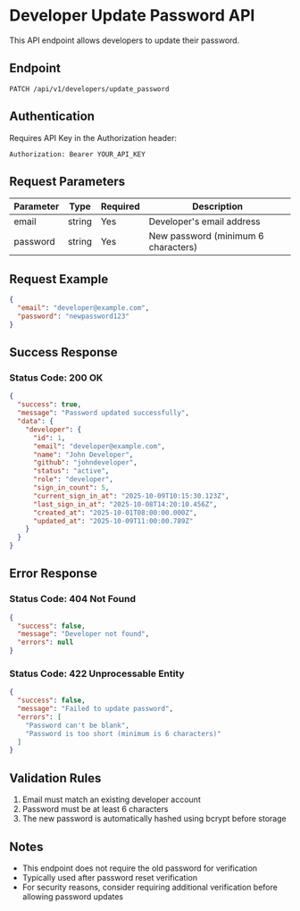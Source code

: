 # Developer Update Password API

This API endpoint allows developers to update their password.

## Endpoint

```
PATCH /api/v1/developers/update_password
```

## Authentication

Requires API Key in the Authorization header:
```
Authorization: Bearer YOUR_API_KEY
```

## Request Parameters

| Parameter | Type   | Required | Description |
|-----------|--------|----------|-------------|
| email     | string | Yes      | Developer's email address |
| password  | string | Yes      | New password (minimum 6 characters) |

## Request Example

```json
{
  "email": "developer@example.com",
  "password": "newpassword123"
}
```

## Success Response

### Status Code: 200 OK

```json
{
  "success": true,
  "message": "Password updated successfully",
  "data": {
    "developer": {
      "id": 1,
      "email": "developer@example.com",
      "name": "John Developer",
      "github": "johndeveloper",
      "status": "active",
      "role": "developer",
      "sign_in_count": 5,
      "current_sign_in_at": "2025-10-09T10:15:30.123Z",
      "last_sign_in_at": "2025-10-08T14:20:10.456Z",
      "created_at": "2025-10-01T08:00:00.000Z",
      "updated_at": "2025-10-09T11:00:00.789Z"
    }
  }
}
```

## Error Response

### Status Code: 404 Not Found

```json
{
  "success": false,
  "message": "Developer not found",
  "errors": null
}
```

### Status Code: 422 Unprocessable Entity

```json
{
  "success": false,
  "message": "Failed to update password",
  "errors": [
    "Password can't be blank",
    "Password is too short (minimum is 6 characters)"
  ]
}
```

## Validation Rules

1. Email must match an existing developer account
2. Password must be at least 6 characters
3. The new password is automatically hashed using bcrypt before storage

## Notes

- This endpoint does not require the old password for verification
- Typically used after password reset verification
- For security reasons, consider requiring additional verification before allowing password updates



